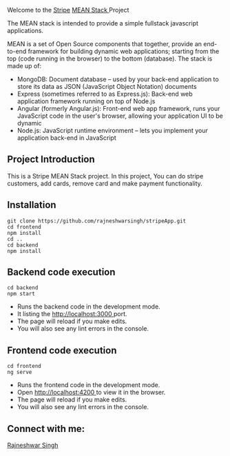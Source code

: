 <p> Welcome to the <a href="https://stripe.com/">Stripe</a> <a href="https://en.wikipedia.org/wiki/MEAN_(solution_stack)"> MEAN Stack </a> Project</p>

<p>The MEAN stack is intended to provide a simple fullstack javascript applications.</p>
<p>MEAN is a set of Open Source components that together, provide an end-to-end framework for building dynamic web
    applications; starting from the top (code running in the browser) to the bottom (database). The stack is made up of:
</p>
<ul>
    <li>
        MongoDB: Document database – used by your back-end application to store its data as JSON (JavaScript Object
        Notation) documents</li>
    <li>Express (sometimes referred to as Express.js): Back-end web application framework running on top of Node.js</li>
    <li>Angular (formerly Angular.js): Front-end web app framework, runs your JavaScript code in the user's browser,
        allowing your application UI to be dynamic</li>
    <li>Node.js: JavaScript runtime environment – lets you implement your application back-end in JavaScript</li>
</ul>

## Project Introduction

<p>This is a Stripe MEAN Stack project. In this project, You can do stripe customers, add cards, remove card and make payment functionality. </p>

## Installation

```
git clone https://github.com/rajneshwarsingh/stripeApp.git
cd frontend
npm install
cd ..
cd backend
npm install
```

## Backend code execution

```
cd backend
npm start
```

<ul>
    <li>Runs the backend code in the development mode.</li>
    <li>It listing the <a href="http://localhost:3000"> http://localhost:3000 </a> port.</li>
    <li>The page will reload if you make edits.</li>
    <li>You will also see any lint errors in the console.</li>
</ul>

## Frontend code execution

```
cd frontend
ng serve
```

<ul>
    <li>Runs the frontend code in the development mode.</li>
    <li>Open <a href="http://localhost:4200"> http://localhost:4200 </a>to view it in the browser.</li>
    <li>The page will reload if you make edits.</li>
    <li>You will also see any lint errors in the console.</li>
</ul>

## Connect with me:

<a href="http://rajneshwar.com/">Rajneshwar Singh</a>
